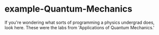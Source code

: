 # example-Quantum-Mechanics
If you're wondering what sorts of programming a physics undergrad does, look here. These were the labs from 'Applications of Quantum Mechanics.'
